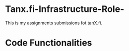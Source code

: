 # Tanx.fi-Infrastructure-Role-
This is my assignments submissions fot tanX.fi.

# Code Functionalities
